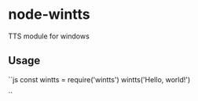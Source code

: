 # node-wintts
TTS module for windows

## Usage
``js
    const wintts = require('wintts')
    wintts('Hello, world!')

``